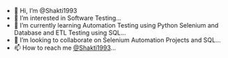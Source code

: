 - 👋 Hi, I’m @Shakti1993
- 👀 I’m interested in  Software Testing...
- 🌱 I’m currently learning Automation Testing using Python Selenium and Database and ETL Testing using SQL...
- 💞️ I’m looking to collaborate on Selenium Automation Projects and SQL...
- 📫 How to reach me [@Shakti1993](https://github.com/Shakti1993)...

<!---
Shakti1993/Shakti1993 is a ✨ special ✨ repository because its `README.md` (this file) appears on your GitHub profile.
You can click the Preview link to take a look at your changes.
--->
